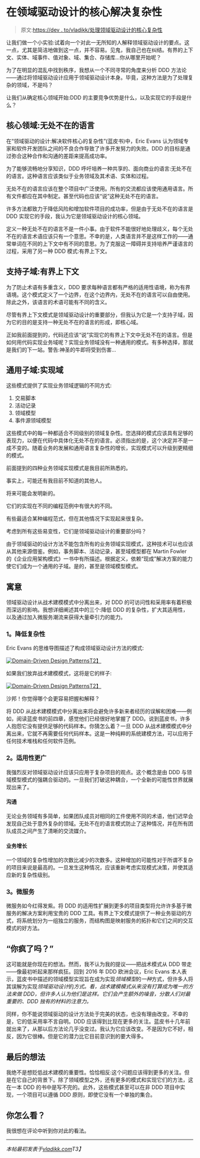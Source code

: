 # 在领域驱动设计的核心解决复杂性

> 原文:[https://dev . to/vladikk/处理领域驱动设计的核心复杂性](https://dev.to/vladikk/tackling-complexity-in-the-heart-of-domain-driven-design)

让我们做一个小实验:试着向一个对此一无所知的人解释领域驱动设计的要点。这一点，尤其是简洁地做到这一点，并不容易。见鬼，我自己也在纠结。有界的上下文、实体、域事件、值对象、域、集合、存储库…你从哪里开始呢？

为了在明显的混乱中找到秩序，我想从一个不同寻常的角度来分析 DDD 方法论——通过将领域驱动设计应用于领域驱动设计本身。毕竟，这种方法是为了处理复杂的领域，不是吗？

让我们从确定核心领域开始:DDD 的主要竞争优势是什么，以及实现它的手段是什么？

## [](#the-core-domain-ubiquitous-language)核心领域:无处不在的语言

在“领域驱动的设计:解决软件核心的复杂性”(蓝皮书)中，Eric Evans 认为领域专家和软件开发团队之间的不良合作导致了许多开发努力的失败。DDD 的目标是通过弥合这种合作和沟通的差距来提高成功率。

为了能够流畅地分享知识，DDD 呼吁培养一种共享的、面向商业的语言:无处不在的语言。这种语言应该类似于业务领域及其术语、实体和过程。

无处不在的语言应该在整个项目中广泛使用。所有的交流都应该使用通用语言。所有文件都应在其中制定。甚至代码也应该“说”这种无处不在的语言。

许多方法都致力于降低风险和增加软件项目的成功率，但是由于无处不在的语言是 DDD 实现它的手段，我认为它是领域驱动设计的核心领域。

定义一种无处不在的语言不是一件小事。由于软件不能很好地处理歧义，每个无处不在的语言术语应该只有一个意思。不幸的是，人类语言并不是这样工作的——通常单词在不同的上下文中有不同的意思。为了克服这一障碍并支持培养严谨语言的过程，采用了另一种 DDD 模式:有界上下文。

## [](#supporting-subdomain-bounded-contexts)支持子域:有界上下文

为了防止术语有多重含义，DDD 要求每种语言都有严格的适用性语境，称为有界语境。这个模式定义了一个边界，在这个边界内，无处不在的语言可以自由使用。除此之外，该语言的术语可能有不同的含义。

尽管有界上下文模式是领域驱动设计的重要部分，但我认为它是一个支持子域，因为它的目的是支持一种无处不在的语言的形成，即核心域。

正如我前面提到的，代码还应该“说”实现它的有界上下文中无处不在的语言。但是如何用代码实现业务域呢？实现业务领域没有一种通用的模式。有多种选择，那就是我们的下一站。警告:神圣的牛即将受到伤害...

## [](#generic-subdomain-domain-implementation)通用子域:实现域

这些模式提供了实现业务领域逻辑的不同方式:

1.  交易脚本
2.  活动记录
3.  领域模型
4.  事件源领域模型

这些模式中的每一种都适合不同级别的领域复杂性。您选择的模式应该具有足够的表现力，以便在代码中具体化无处不在的语言。必须指出的是，这个决定并不是一成不变的。随着业务的发展和通用语言复杂性的增长，实现模式可以升级到更精细的模式。

前面提到的四种业务领域实现模式是我目前所熟悉的。

事实上，可能还有我目前不知道的其他人。

将来可能会发明新的。

它们的实现在不同的编程范例中有很大的不同。

有些最适合某种编程范式，但在其他情况下实现起来很复杂。

考虑到所有这些易变性，它们是领域驱动设计的重要部分吗？

由于领域驱动的设计方法不能包含所有的业务领域实现模式，这种技术可以也应该从其他来源借鉴。例如，事务脚本、活动记录，甚至域模型都在 Martin Fowler 的《企业应用架构模式》一书中有所描述。根据定义，依赖“现成”解决方案的能力使它们成为一个通用的子域。是的，甚至是领域模型模式。

## [](#implications)寓意

领域驱动设计从战术建模模式中分离出来，对 DDD 的可访问性和采用率有着积极而深远的影响。我想详细阐述其中的三个:降低 DDD 的复杂性，扩大其适用性，以及通过加入微服务潮流来获得大量牵引力的能力。

### [](#1-reduced-complexity)1。降低复杂性

Eric Evans 的思维导图描述了构成领域驱动设计方法的模式:

[![Domain-Driven Design Patterns](../Images/2e7c10595c20badec385f3778f057396.png)T2】](https://res.cloudinary.com/practicaldev/image/fetch/s--g5lq0p7I--/c_limit%2Cf_auto%2Cfl_progressive%2Cq_auto%2Cw_880/http://vladikk.com/images/ddd/ddd-patterns.png)

如果我们放弃战术建模模式，这将是它的样子:

[![Domain-Driven Design Patterns](../Images/6c08ddd4168f88a172c534cc15476150.png)T2】](https://res.cloudinary.com/practicaldev/image/fetch/s--j1CsGS_w--/c_limit%2Cf_auto%2Cfl_progressive%2Cq_auto%2Cw_880/http://vladikk.com/images/ddd/ddd-patterns2.png)

沙邦！你觉得哪个会更容易把握和解释？

将 DDD 从战术建模模式中分离出来将会避免许多新来者经历的误解和困难——例如，阅读蓝皮书的前四章，感觉他们已经很好地掌握了 DDD。说到蓝皮书，许多人抱怨它没有提供足够的代码样本。你猜怎么着？一旦 DDD 从战术建模模式中分离出来，它就不再需要任何代码样本。这是一种纯粹的系统建模方法，可以应用于任何技术堆栈和任何软件范例。

### [](#2-wider-applicability)2。适用性更广

我强烈反对领域驱动设计应该只应用于复杂项目的观点。这个概念是由 DDD 与领域模型模式的强耦合驱动的。一旦我们打破这种耦合，一个全新的可能性世界就展现出来了。

#### [](#communication)沟通

无论业务领域有多简单，如果团队成员对相同的工件使用不同的术语，他们迟早会发现自己处于意外复杂的领域。无处不在的语言模式防止了这种情况，并在所有团队成员之间产生了清晰的交流媒介。

#### [](#business-growth)业务增长

一个领域的复杂性增加的次数比减少的次数多。这种增加的可能性对于所谓不复杂的项目来说是最高的。一旦发生这种情况，应该重新考虑实现模式决策，并使其适应新的复杂性级别。

### [](#3-microservices)3。微服务

微服务如今红得发紫。将 DDD 的适用性扩展到更多的项目类型将允许许多基于微服务的解决方案利用宝贵的 DDD 工具。有界上下文模式提供了一种业务驱动的方式，将系统划分为一组独立的服务，而结构图是映射服务的拓扑和它们之间的交互模式的好方法。

## [](#are-you-nuts)“你疯了吗？”

这可能就是你现在的想法。然而，我不认为我的提议——把战术模式从 DDD 带走——像最初听起来那样疯狂。回到 2016 年 DDD 欧洲会议，Eric Evans 本人表示，蓝皮书中描述的领域模型实现旨在成为实现*领域模型*的*一种*方式，但许多人将其误解为实现*领域驱动设计*的*方式。看，战术建模模式从来没有打算成为唯一的方法来做 DDD，但许多人认为他们是这样。它们会产生额外的噪音，分散人们对最重要的、DDD 独有的材料的注意力。*

同样，你不能说领域驱动的设计方法处于完美的状态，也没有理由改变。不幸的是，它的低采用率不言自明。DDD 应该得到比现在更多的关注。蓝皮书十几年前就出来了，从那以后方法论几乎没变过。我认为它应该改变。不是因为它不好，相反，因为它很棒。但是它的潜力比它目前意识到的要大得多。

## [](#final-thoughts)最后的想法

我绝不是想贬低战术建模的重要性。恰恰相反:这个问题应该得到更多的关注。但是在它自己的背景下。除了领域模型之外，还有更多的模式和实现它们的方法，这在一本 DDD 的书中是写不完的。此外，这些模式甚至可以在非 DDD 项目中实现，一个项目可以遵循 DDD 原则，即使它没有一个单独的集合。

## [](#what-do-you-think)你怎么看？

我很想在评论中听到你对此的看法。

* * *

*本帖最初发表于[vladikk.com](http://vladikk.com/2016/04/05/tackling-complexity-ddd/)T3】*